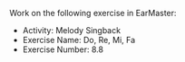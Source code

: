 Work on the following exercise in EarMaster:
- Activity: Melody Singback
- Exercise Name: Do, Re, Mi, Fa
- Exercise Number: 8.8
